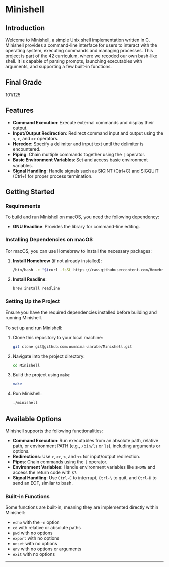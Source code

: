 # Minishell

## Introduction

Welcome to Minishell, a simple Unix shell implementation written in C. Minishell provides a command-line interface for users to interact with the operating system, executing commands and managing processes. This project is part of the 42 curriculum, where we recoded our own bash-like shell. It is capable of parsing prompts, launching executables with arguments, and supporting a few built-in functions.

## Final Grade

101/125

## Features

- **Command Execution**: Execute external commands and display their output.
- **Input/Output Redirection**: Redirect command input and output using the `<`, `>`, and `>>` operators.
- **Heredoc**: Specify a delimiter and input text until the delimiter is encountered.
- **Piping**: Chain multiple commands together using the `|` operator.
- **Basic Environment Variables**: Set and access basic environment variables.
- **Signal Handling**: Handle signals such as SIGINT (Ctrl+C) and SIGQUIT (Ctrl+\) for proper process termination.

## Getting Started

### Requirements

To build and run Minishell on macOS, you need the following dependency:

- **GNU Readline**: Provides the library for command-line editing.

### Installing Dependencies on macOS

For macOS, you can use Homebrew to install the necessary packages:

1. **Install Homebrew** (if not already installed):
    ```bash
    /bin/bash -c "$(curl -fsSL https://raw.githubusercontent.com/Homebrew/install/HEAD/install.sh)"
    ```

2. **Install Readline**:
    ```bash
    brew install readline
    ```

### Setting Up the Project

Ensure you have the required dependencies installed before building and running Minishell.

To set up and run Minishell:

1. Clone this repository to your local machine:
   ```bash
   git clone git@github.com:oumaima-aarabe/Minishell.git
   ```

2. Navigate into the project directory:
   ```bash
   cd Minishell
   ```

3. Build the project using `make`:
   ```bash
   make
   ```

4. Run Minishell:
   ```bash
   ./minishell
   ```

## Available Options

Minishell supports the following functionalities:

- **Command Execution**: Run executables from an absolute path, relative path, or environment PATH (e.g., `/bin/ls` or `ls`), including arguments or options.
- **Redirections**: Use `>`, `>>`, `<`, and `<<` for input/output redirection.
- **Pipes**: Chain commands using the `|` operator.
- **Environment Variables**: Handle environment variables like `$HOME` and access the return code with `$?`.
- **Signal Handling**: Use `Ctrl-C` to interrupt, `Ctrl-\` to quit, and `Ctrl-D` to send an EOF, similar to bash.

### Built-in Functions

Some functions are built-in, meaning they are implemented directly within Minishell:

- `echo` with the `-n` option
- `cd` with relative or absolute paths
- `pwd` with no options
- `export` with no options
- `unset` with no options
- `env` with no options or arguments
- `exit` with no options

---

